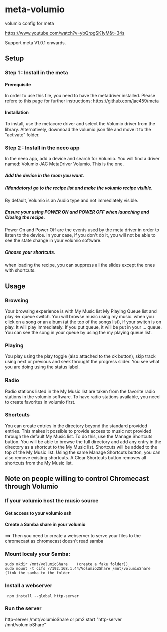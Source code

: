 # meta-volumio
volumio config for meta

https://www.youtube.com/watch?v=ybQrpgSK1yM&t=34s

Support meta V1.0.1 onwards.

## Setup
### Step 1 : Install in the meta
#### Prerequisite
In order to use this file, you need to have the metadriver installed. Please refere to this page for further instructions:
https://github.com/jac459/meta
#### Installation
To install, use the metacore driver and select the Volumio driver from the library.
Alternatively, downnoad the volumio.json file and move it to the "activate" folder.

### Step 2 : Install in the neeo app
In the neeo app, add a device and search for Volumio.
You will find a driver named: Volumio JAC MetaDriver Volumio.
This is the one.
##### Add the device in the room you want.
##### (Mandatory) go to the recipe list and make the volumio recipe visible.
By default, Volumio is an Audio type and not immediately visible.
##### Ensure your using POWER ON and POWER OFF when launching and Closing the recipe.
Power On and Power Off are the events used by the meta driver in order to listen to the device.
In your case, if you don't do it, you will not be able to see the state change in your volumio software.
##### Choose your shortcuts.
when loading the recipe, you can suppress all the slides except the ones with shortcuts. 

## Usage
### Browsing
Your browsing experience is with My Music list My Playing Queue list and play <=> queue switch.
You will browse music using my music.
when you click on a song or an album (at the top of the songs list), if your switch is on play. It will play immediately.
If you put queue, it will be put in your ... queue.
You can see the song in your queue by using the my playing queue list.
### Playing
You play using the play toggle (also attached to the ok button), skip track using next or previous and seek throught the progress slider.
You see what you are doing using the status label.
### Radio
Radio stations listed in the My Music list are taken from the favorite radio stations in the volumio software.
To have radio stations available, you need to create favorites in volumio first.
### Shortcuts
You can create entries in the directory beyond the standard provided entries.
This makes it possible to provide access to music not provided through the default My Music list.
To do this, use the Manage Shortcuts button.
You will be able to browse the full directory and add any entry in the directory as a shortcut to the My Music list.
Shortcuts will be added to the top of the My Music list.
Using the same Manage Shortcuts button, you can also remove existing shortcuts.
A Clear Shortcuts button removes all shortcuts from the My Music list.

## Note on people willing to control Chromecast through Volumio
### If your volumio host the music source
#### Get access to your volumio ssh
#### Create a Samba share in your volumio
==> Then you need to create a webserver to serve your files to the chromecast as chromecast doesn't read samba
### Mount localy your Samba:
```
sudo mkdir /mnt/volumioShare    (create a fake folder))
sudo mount -t cifs //192.168.1.44/Volumio2Share /mnt/volumioShare (link the samba to the folder
```
### Install a webserver
``` npm install --global http-server```
### Run the server
http-server /mnt/volumioShare
or pm2 start "http-server /mnt/volumioShare"

